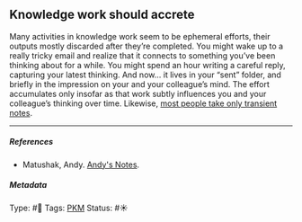 ## Knowledge work should accrete

Many activities in knowledge work seem to be ephemeral efforts, their outputs mostly discarded after they’re completed. You might wake up to a really tricky email and realize that it connects to something you’ve been thinking about for a while. You might spend an hour writing a careful reply, capturing your latest thinking. And now… it lives in your “sent” folder, and briefly in the impression on your and your colleague’s mind. The effort accumulates only insofar as that work subtly influences you and your colleague’s thinking over time. Likewise, [most people take only transient notes](Most%20people%20take%20only%20transient%20notes.md).

---

##### References

* Matushak, Andy. [Andy's Notes](Andy's%20Notes.md).

##### Metadata

Type: #🔴 
Tags: [PKM](PKM.md)
Status: #☀️ 
